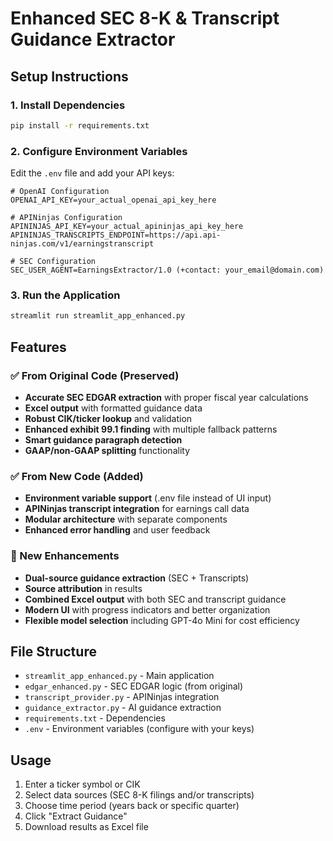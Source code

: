 # Enhanced SEC 8-K & Transcript Guidance Extractor

## Setup Instructions

### 1. Install Dependencies
```bash
pip install -r requirements.txt
```

### 2. Configure Environment Variables
Edit the `.env` file and add your API keys:

```
# OpenAI Configuration
OPENAI_API_KEY=your_actual_openai_api_key_here

# APINinjas Configuration  
APININJAS_API_KEY=your_actual_apininjas_api_key_here
APININJAS_TRANSCRIPTS_ENDPOINT=https://api.api-ninjas.com/v1/earningstranscript

# SEC Configuration
SEC_USER_AGENT=EarningsExtractor/1.0 (+contact: your_email@domain.com)
```

### 3. Run the Application
```bash
streamlit run streamlit_app_enhanced.py
```

## Features

### ✅ From Original Code (Preserved)
- **Accurate SEC EDGAR extraction** with proper fiscal year calculations
- **Excel output** with formatted guidance data
- **Robust CIK/ticker lookup** and validation
- **Enhanced exhibit 99.1 finding** with multiple fallback patterns
- **Smart guidance paragraph detection** 
- **GAAP/non-GAAP splitting** functionality

### ✅ From New Code (Added)
- **Environment variable support** (.env file instead of UI input)
- **APINinjas transcript integration** for earnings call data
- **Modular architecture** with separate components
- **Enhanced error handling** and user feedback

### 🚀 New Enhancements
- **Dual-source guidance extraction** (SEC + Transcripts)
- **Source attribution** in results
- **Combined Excel output** with both SEC and transcript guidance
- **Modern UI** with progress indicators and better organization
- **Flexible model selection** including GPT-4o Mini for cost efficiency

## File Structure
- `streamlit_app_enhanced.py` - Main application
- `edgar_enhanced.py` - SEC EDGAR logic (from original)
- `transcript_provider.py` - APINinjas integration
- `guidance_extractor.py` - AI guidance extraction
- `requirements.txt` - Dependencies
- `.env` - Environment variables (configure with your keys)

## Usage
1. Enter a ticker symbol or CIK
2. Select data sources (SEC 8-K filings and/or transcripts)
3. Choose time period (years back or specific quarter)
4. Click "Extract Guidance"
5. Download results as Excel file
